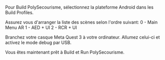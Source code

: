 Pour Build PolySecourisme, sélectionnez la plateforme Android dans les Build Profiles.

Assurez vous d'arranger la liste des scènes selon l'ordre suivant:
0 - Main Menu AR
1 - AED + UI
2 - RCR + UI

Branchez votre casque Meta Quest 3 à votre ordinateur. Allumez celui-ci et activez le mode debug par USB.

Vous êtes maintenant prêt à Build et Run PolySecourisme.

